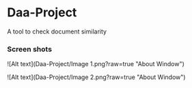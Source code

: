 # Daa-Project
A tool to check document similarity
### Screen shots
![Alt text](Daa-Project/Image 1.png?raw=true "About Window")

![Alt text](Daa-Project/Image 2.png?raw=true "About Window")

